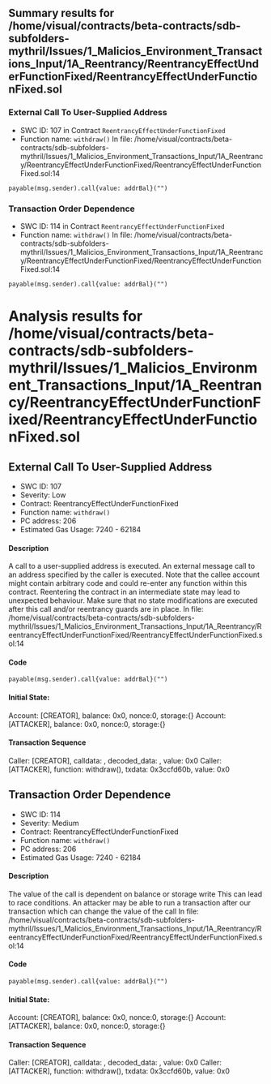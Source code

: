 ## Summary results for /home/visual/contracts/beta-contracts/sdb-subfolders-mythril/Issues/1_Malicios_Environment_Transactions_Input/1A_Reentrancy/ReentrancyEffectUnderFunctionFixed/ReentrancyEffectUnderFunctionFixed.sol
### External Call To User-Supplied Address
- SWC ID: 107 in Contract `ReentrancyEffectUnderFunctionFixed`
- Function name: `withdraw()`
In file: /home/visual/contracts/beta-contracts/sdb-subfolders-mythril/Issues/1_Malicios_Environment_Transactions_Input/1A_Reentrancy/ReentrancyEffectUnderFunctionFixed/ReentrancyEffectUnderFunctionFixed.sol:14
```
payable(msg.sender).call{value: addrBal}("")
```
### Transaction Order Dependence
- SWC ID: 114 in Contract `ReentrancyEffectUnderFunctionFixed`
- Function name: `withdraw()`
In file: /home/visual/contracts/beta-contracts/sdb-subfolders-mythril/Issues/1_Malicios_Environment_Transactions_Input/1A_Reentrancy/ReentrancyEffectUnderFunctionFixed/ReentrancyEffectUnderFunctionFixed.sol:14
```
payable(msg.sender).call{value: addrBal}("")
```
# Analysis results for /home/visual/contracts/beta-contracts/sdb-subfolders-mythril/Issues/1_Malicios_Environment_Transactions_Input/1A_Reentrancy/ReentrancyEffectUnderFunctionFixed/ReentrancyEffectUnderFunctionFixed.sol

## External Call To User-Supplied Address
- SWC ID: 107
- Severity: Low
- Contract: ReentrancyEffectUnderFunctionFixed
- Function name: `withdraw()`
- PC address: 206
- Estimated Gas Usage: 7240 - 62184

#### Description

A call to a user-supplied address is executed.
An external message call to an address specified by the caller is executed. Note that the callee account might contain arbitrary code and could re-enter any function within this contract. Reentering the contract in an intermediate state may lead to unexpected behaviour. Make sure that no state modifications are executed after this call and/or reentrancy guards are in place.
In file: /home/visual/contracts/beta-contracts/sdb-subfolders-mythril/Issues/1_Malicios_Environment_Transactions_Input/1A_Reentrancy/ReentrancyEffectUnderFunctionFixed/ReentrancyEffectUnderFunctionFixed.sol:14

#### Code

```
payable(msg.sender).call{value: addrBal}("")
```

#### Initial State:

Account: [CREATOR], balance: 0x0, nonce:0, storage:{}
Account: [ATTACKER], balance: 0x0, nonce:0, storage:{}

#### Transaction Sequence

Caller: [CREATOR], calldata: , decoded_data: , value: 0x0
Caller: [ATTACKER], function: withdraw(), txdata: 0x3ccfd60b, value: 0x0


## Transaction Order Dependence
- SWC ID: 114
- Severity: Medium
- Contract: ReentrancyEffectUnderFunctionFixed
- Function name: `withdraw()`
- PC address: 206
- Estimated Gas Usage: 7240 - 62184

#### Description

The value of the call is dependent on balance or storage write
This can lead to race conditions. An attacker may be able to run a transaction after our transaction which can change the value of the call
In file: /home/visual/contracts/beta-contracts/sdb-subfolders-mythril/Issues/1_Malicios_Environment_Transactions_Input/1A_Reentrancy/ReentrancyEffectUnderFunctionFixed/ReentrancyEffectUnderFunctionFixed.sol:14

#### Code

```
payable(msg.sender).call{value: addrBal}("")
```

#### Initial State:

Account: [CREATOR], balance: 0x0, nonce:0, storage:{}
Account: [ATTACKER], balance: 0x0, nonce:0, storage:{}

#### Transaction Sequence

Caller: [CREATOR], calldata: , decoded_data: , value: 0x0
Caller: [ATTACKER], function: withdraw(), txdata: 0x3ccfd60b, value: 0x0


